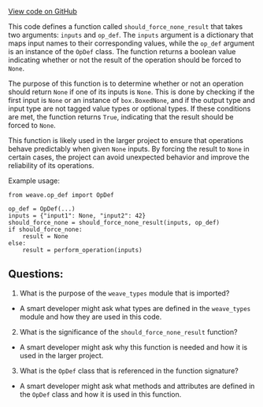 [View code on GitHub](https://github.com/wandb/weave/weave/language_nullability.py)

This code defines a function called `should_force_none_result` that takes two arguments: `inputs` and `op_def`. The `inputs` argument is a dictionary that maps input names to their corresponding values, while the `op_def` argument is an instance of the `OpDef` class. The function returns a boolean value indicating whether or not the result of the operation should be forced to `None`.

The purpose of this function is to determine whether or not an operation should return `None` if one of its inputs is `None`. This is done by checking if the first input is `None` or an instance of `box.BoxedNone`, and if the output type and input type are not tagged value types or optional types. If these conditions are met, the function returns `True`, indicating that the result should be forced to `None`.

This function is likely used in the larger project to ensure that operations behave predictably when given `None` inputs. By forcing the result to `None` in certain cases, the project can avoid unexpected behavior and improve the reliability of its operations.

Example usage:

```
from weave.op_def import OpDef

op_def = OpDef(...)
inputs = {"input1": None, "input2": 42}
should_force_none = should_force_none_result(inputs, op_def)
if should_force_none:
    result = None
else:
    result = perform_operation(inputs)
```
## Questions: 
 1. What is the purpose of the `weave_types` module that is imported?
- A smart developer might ask what types are defined in the `weave_types` module and how they are used in this code.

2. What is the significance of the `should_force_none_result` function?
- A smart developer might ask why this function is needed and how it is used in the larger project.

3. What is the `OpDef` class that is referenced in the function signature?
- A smart developer might ask what methods and attributes are defined in the `OpDef` class and how it is used in this function.